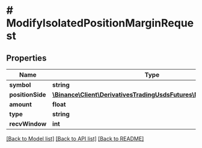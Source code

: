 # # ModifyIsolatedPositionMarginRequest

## Properties

Name | Type | Description | Notes
------------ | ------------- | ------------- | -------------
**symbol** | **string** |  |
**positionSide** | [**\Binance\Client\DerivativesTradingUsdsFutures\Model\PositionSide**](PositionSide.md) |  | [optional]
**amount** | **float** |  |
**type** | **string** |  |
**recvWindow** | **int** |  | [optional]

[[Back to Model list]](../../README.md#models) [[Back to API list]](../../README.md#endpoints) [[Back to README]](../../README.md)
